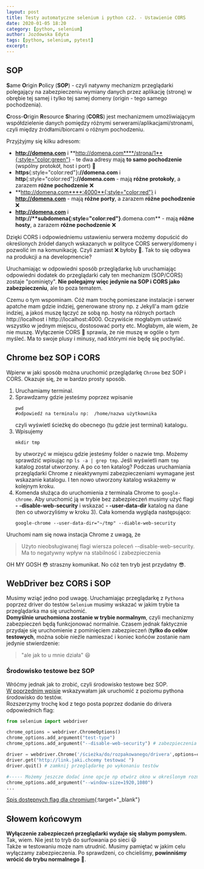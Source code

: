```yaml
---
layout: post
title: Testy automatyczne selenium i python cz2. - Ustawienie CORS
date: 2020-01-05 18:20
category: [python, selenium]
author: Jozdowska Edyta
tags: [python, selenium, pytest]
excerpt: 
---
```

## SOP
**S**ame **O**rigin **P**olicy (**SOP**) - czyli natywny mechanizm przeglądarki polegający na zabezpieczeniu wymiany danych przez aplikację (stronę) w obrębie tej samej i tylko tej samej domeny (origin - tego samego pochodzenia). 

**C**ross-**O**rigin **R**esource **S**haring (**CORS**) jest mechanizmem umożliwiającym współdzielenie danych pomiędzy różnymi serwerami/aplikacjami/stronami, czyli między źródłami/biorcami o różnym pochodzeniu.  

Przyjżyjmy się kilku adresom:
- **http://domena.com** i **http://domena.com****/strona/1**{:style="color:green"} - te dwa adresy mają **to samo pochodzenie** (wspólny protokół, host i port) :green_heart: 
- **https**{:style="color:red"}**://domena.com** i **http**{:style="color:red"}**://domena.com** - mają **różne protokoły**, a zarazem **różne pochodzenie** :x:
- **http://domena.com****:4000**{:style="color:red"} i **http://domena.com** - mają **różne porty**, a zarazem **różne pochodzenie** :x:
- **http://domena.com** i **http://****subdomena**{:style="color:red"}**.domena.com** - mają **różne hosty**, a zarazem **różne pochodzenie** :x:

Dzięki CORS i odpowiedniemu ustawieniu serwera możemy dopuścić do określonych źródeł danych wskazanych w polityce CORS serwery/domeny i pozwolić im na komunikację. Czyli zamiast :x: byłoby :green_heart:. Tak to się odbywa na produkcji a na developmencie?

Uruchamiając w odpowiedni sposób przeglądarkę lub uruchamiając odpowiedni dodatek do przeglądarki cały ten mechanizm (SOP/CORS) zostaje "pominięty". **Nie polegajmy więc jedynie na SOP i CORS jako zabezpieczeniu**, ale to poza tematem.

Czemu o tym wspominam. Cóż mam trochę pomieszane instalacje i serwer apatche mam gdzie indziej, generowane strony np. z Jekyll'a mam gdzie indziej, a jakoś muszę łączyć ze sobą np. hosty na różnych portach http://localhost i http://localhost:4000. Oczywiście mogłabym ustawić wszystko w jednym miejscu, dostosować porty etc. Mogłabym, ale wiem, że nie muszę. Wyłączenie CORS :japanese_goblin: sprawia, że nie muszę w ogóle o tym myśleć. Ma to swoje plusy i minusy, nad którymi nie będę się pochylać. 

## Chrome bez SOP i CORS
Wpierw w jaki sposób można uruchomić przeglądarkę `Chrome` bez SOP i CORS. Okazuje się, że w bardzo prosty sposób. 
1. Uruchamiamy terminal. 
2. Sprawdzamy gdzie jesteśmy poprzez wpisanie 
   ```shell
   pwd
   #odpowiedź na terminalu np:  /home/nazwa użytkownika
   ```
   czyli wyświetl ścieżkę do obecnego (tu gdzie jest terminal) katalogu. 
3. Wpisujemy
   ```shell
   mkdir tmp
   ```
   by utworzyć w miejscu gdzie jesteśmy folder o nazwie tmp. Możemy sprawdzić wpisując np `ls -a | grep tmp`. Jeśli wyświetli nam `tmp` katalog został utworzony. A po co ten katalog? Podczas uruchamiania przeglądarki Chrome z nieaktywnymi zabezpieczeniami wymagane jest wskazanie katalogu. I ten nowo utworzony katalog wskażemy w kolejnym kroku.
4. Komenda służąca do uruchomienia z terminala Chrome to `google-chrome`. Aby uruchomić ją w trybie bez zabezpieczeń musimy użyć flagi **- -disable-web-security** i wskazać **- -user-data-dir** katalog na dane (ten co utworzyliśmy w kroku 3). Cała komenda wygląda następująco:
   ```shell
   google-chrome --user-data-dir="~/tmp" --diable-web-security
   ```

Uruchomi nam się nowa instacja Chrome z uwagą, że
> Użyto nieobsługiwanej flagi wiersza poleceń --disable-web-security. Ma to negatywny wpływ na stabilność i zabezpieczenia

OH MY GOSH :flushed: straszny komunikat. No cóż ten tryb jest przydatny :sunglasses:. 

## WebDriver bez CORS i SOP
Musimy wziąć jedno pod uwagę. Uruchamiając przeglądarkę z `Pythona` poprzez driver do testów `Selenium` musimy wskazać w jakim trybie ta przeglądarka ma się uruchomić.  
**Domyślnie uruchomiona zostanie w trybie normalnym**, czyli mechanizmy zabezpieczeń będą funkcjonować normalnie. Czasem jednak faktycznie przydaje się uruchomienie z pominięciem zabezpieczeń (**tylko do celów testowych**, można sobie nieźle namieszać i koniec końców zostanie nam jedynie stwierdzenie:
> "ale jak to u mnie działa" :laughing:

### Środowisko testowe bez SOP
Wróćmy jednak jak to zrobić, czyli środowisko testowe bez SOP.  
[W poprzednim wpisie](../testy-automatyczne-selenium-i-python/) wskazywałam jak uruchomić z poziomu pythona środowisko do testów.  
Rozszerzymy trochę kod z tego posta poprzez dodanie do drivera odpowiednich flag:
```python
from selenium import webdriver

chrome_options = webdriver.ChromeOptions()
chrome_options.add_argument("test-type") 
chrome_options.add_argument("--disable-web-security") # zabezpieczenia webowe nieaktywne

driver = webdriver.Chrome('/ścieżka/do/rozpakowanego/drivera',options=chrome_options)
driver.get("http://link.jaki.chcemy testować ")
driver.quit() # zamknij przeglądarkę po wykonaniu testów

#----- Możemy jeszcze dodać inne opcje np otwórz okno w określonym rozmiarze:
chrome_options.add_argument("--window-size=1920,1080")
...
```

[Spis dostępnych flag dla chromium](https://cs.chromium.org/chromium/src/base/base_switches.cc?l=115-121){:target="_blank"}

## Słowem końcowym
**Wyłączenie zabezpieczeń przeglądarki wydaje się słabym pomysłem.**  
Tak, wiem. Nie jest to tryb do surfowania po sieci :smiley:  
Także w testowaniu może nam utrudnić. Musimy pamiętać w jakim celu wyłączamy zabezpieczenia. Po sprawdzeni, co chcieliśmy, **powinniśmy wrócić do trybu normalnego** :cop:.
